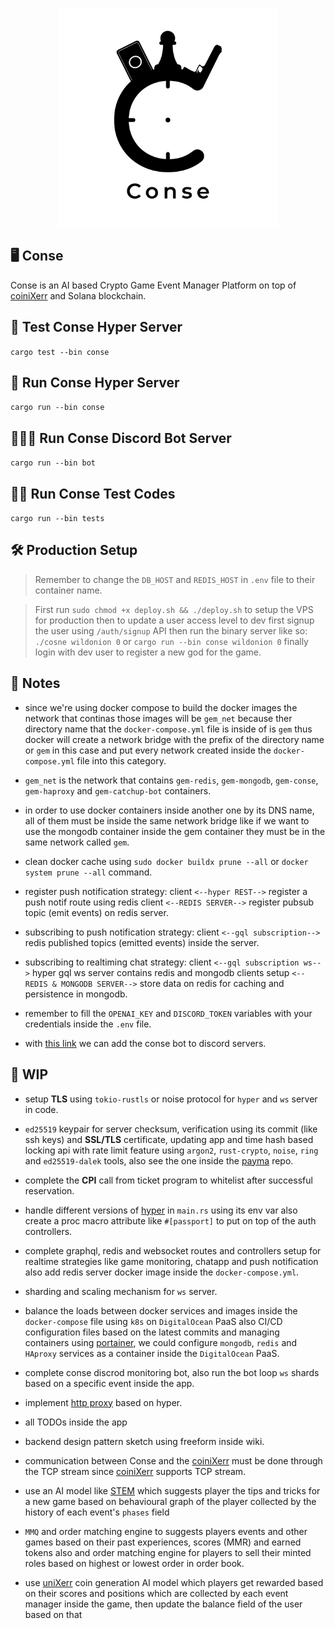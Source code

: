 

<p align="center">
    <img width=350 height=350 src="https://github.com/wildonion/gem/blob/master/assets/conse.png"
</p>

## 🖥 Conse

Conse is an AI based Crypto Game Event Manager Platform on top of [coiniXerr](https://github.com/wildonion/uniXerr/tree/master/infra/valhalla/coiniXerr) and Solana blockchain. 

## 🧪 Test Conse Hyper Server

```cargo test --bin conse```

## 🏃 Run Conse Hyper Server

```cargo run --bin conse```

## 🏃🏻‍♀️ Run Conse Discord Bot Server

```cargo run --bin bot```

## 🏃🏿 Run Conse Test Codes

```cargo run --bin tests```

## 🛠️ Production Setup

> Remember to change the `DB_HOST` and `REDIS_HOST` in `.env` file to their container name.

> First run ```sudo chmod +x deploy.sh && ./deploy.sh``` to setup the VPS for production then to update a user access level to dev first signup the user using `/auth/signup` API then run the binary server like so: `./cosne wildonion 0` or `cargo run --bin conse wildonion 0` finally login with dev user to register a new god for the game.

## 🍟 Notes

* since we're using docker compose to build the docker images the network that continas those images will be `gem_net` because ther directory name that the `docker-compose.yml` file is inside of is `gem` thus docker will create a network bridge with the prefix of the directory name or `gem` in this case and put every network created inside the `docker-compose.yml` file into this category.    

* `gem_net` is the network that contains `gem-redis`, `gem-mongodb`, `gem-conse`, `gem-haproxy` and `gem-catchup-bot` containers.

* in order to use docker containers inside another one by its DNS name, all of them must be inside the same network bridge like if we want to use the mongodb container inside the gem container they must be in the same network called `gem`. 

* clean docker cache using ```sudo docker buildx prune --all``` or ```docker system prune --all``` command.

* register push notification strategy: client `<--hyper REST-->` register a push notif route using redis client `<--REDIS SERVER-->` register pubsub topic (emit events) on redis server.

* subscribing to push notification strategy: client `<--gql subscription-->` redis published topics (emitted events) inside the server.

* subscribing to realtiming chat strategy: client `<--gql subscription ws-->` hyper gql ws server contains redis and mongodb clients setup `<--REDIS & MONGODB SERVER-->` store data on redis for caching and persistence in mongodb.

* remember to fill the `OPENAI_KEY` and `DISCORD_TOKEN` variables with your credentials inside the `.env` file.

* with [this link](https://discord.com/api/oauth2/authorize?client_id=1092048595605270589&permissions=277025475584&scope=bot%20applications.commands) we can add the conse bot to discord servers.  

## 🚧 WIP

* setup **TLS** using `tokio-rustls` or noise protocol for `hyper` and `ws` server in code.

* `ed25519` keypair for server checksum, verification using its commit (like ssh keys) and **SSL/TLS** certificate, updating app and time hash based locking api with rate limit feature using `argon2`, `rust-crypto`, `noise`, `ring` and `ed25519-dalek` tools, also see the one inside the [payma](https://github.com/wildonion/payma) repo.

* complete the **CPI** call from ticket program to whitelist after successful reservation. 

* handle different versions of [hyper](https://hyper.rs/) in `main.rs` using its env var also create a proc macro attribute like `#[passport]` to put on top of the auth controllers.

* complete graphql, redis and websocket routes and controllers setup for realtime strategies like game monitoring, chatapp and push notification also add redis server docker image inside the `docker-compose.yml`.

* sharding and scaling mechanism for `ws` server.

* balance the loads between docker services and images inside the `docker-compose` file using `k8s` on `DigitalOcean` PaaS also CI/CD configuration files based on the latest commits and managing containers using [portainer](https://www.portainer.io/), we could configure `mongodb`, `redis` and `HAproxy` services as a container inside the `DigitalOcean` PaaS.

* complete conse discrod monitoring bot, also run the bot loop `ws` shards based on a specific event inside the app. 

* implement [http proxy](https://github.com/hyperium/hyper/blob/master/examples/http_proxy.rs) based on hyper.

* all TODOs inside the app

* backend design pattern sketch using freeform inside wiki.

* communication between Conse and the [coiniXerr](https://github.com/wildonion/uniXerr/tree/master/infra/valhalla/coiniXerr) must be done through the TCP stream since [coiniXerr](https://github.com/wildonion/uniXerr/tree/master/infra/valhalla/coiniXerr) supports TCP stream.

* use an AI model like [STEM](https://github.com/wildonion/stem) which suggests player the tips and tricks for a new game based on behavioural graph of the player collected by the history of each event's `phases` field

* `MMQ` and order matching engine to suggests players events and other games based on their past experiences, scores (MMR) and earned tokens also and order matching engine for players to sell their minted roles based on highest or lowest order in order book.  

* use [uniXerr](https://github.com/wildonion/uniXerr) coin generation AI model which players get rewarded based on their scores and positions which are collected by each event manager inside the game, then update the balance field of the user based on that
